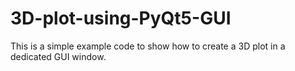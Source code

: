# 3D-plot-using-PyQt5-GUI
This is a simple example code to show how to create a 3D plot in a dedicated GUI window.
